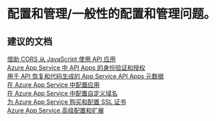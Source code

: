 <properties
    pageTitle="configuration and management/general configuration and management issues."
    description="配置和管理/一般性的配置和管理问题。"
    service="microsoft.web"
    resource="sites"
    authors="aashu"
    displayOrder=""
    selfHelpType="generic"
    supportTopicIds="32451848"
    resourceTags="apiapp"
    productPesIds="15792"
    cloudEnvironments="public"
/>


# 配置和管理/一般性的配置和管理问题。

## **建议的文档**
[借助 CORS 从 JavaScript 使用 API 应用](https://azure.microsoft.com/documentation/articles/app-service-api-cors-consume-javascript/)<br>
[Azure App Service 中 API Apps 的身份验证和授权](https://azure.microsoft.com/documentation/articles/app-service-api-authentication/)<br>
[用于 API 恢复和代码生成的 App Service API Apps 元数据](https://azure.microsoft.com/documentation/articles/app-service-api-metadata/)<br>
[在 Azure App Service 中配置应用](https://azure.microsoft.com/documentation/articles/web-sites-configure/)<br>
[在 Azure App Service 中配置自定义域名](https://azure.microsoft.com/documentation/articles/web-sites-custom-domain-name/)<br>
[为 Azure App Service 购买和配置 SSL 证书](https://azure.microsoft.com/documentation/articles/web-sites-purchase-ssl-web-site/)<br>
[Azure App Service 高级配置和扩展](https://azure.microsoft.com/documentation/articles/web-sites-transform-extend/)



<!--HONumber=Jul16_HO4-->


